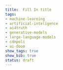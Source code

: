 ```yaml
---
title:	Fill In title
tags: 
- machine-learning
- artificial-inteligence  
- ai4truth
- generative-models
- large-language-models
- cdnpoli
- ai-doom
show_tags: true
show_bib: true
status: draft
---
```

